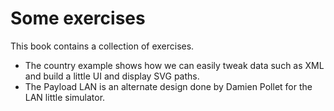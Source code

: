 # Some exercises

This book contains a collection of exercises. 

- The country example shows how we can easily tweak data such as XML and build a little UI and display SVG paths.
- The  Payload LAN is an alternate design done by Damien Pollet for the LAN little simulator. 

<!inputFile|path=Chapters/Country/CountriesExamples.md!>

<!inputFile|path=Chapters/PayloadLAN/PayloadLAN.md!>

